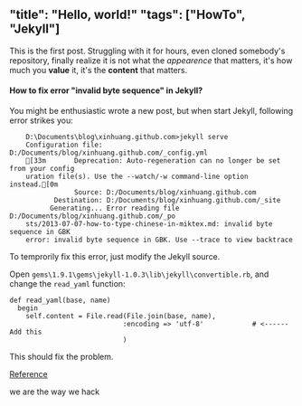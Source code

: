 "title": "Hello, world!"
"tags": ["HowTo", "Jekyll"]
---

This is the first post. Struggling with it for hours, even cloned somebody's
repository, finally realize it is not what the *appearence* that matters, it's
how much you **value** it, it's the **content** that matters.

#### How to fix error "invalid byte sequence" in Jekyll?

You might be enthusiastic wrote a new post, but when start Jekyll, following
error strikes you:

```
	D:\Documents\blog\xinhuang.github.com>jekyll serve
	Configuration file: D:/Documents/blog/xinhuang.github.com/_config.yml
	[33m       Deprecation: Auto-regeneration can no longer be set from your config
	uration file(s). Use the --watch/-w command-line option instead.[0m
	            Source: D:/Documents/blog/xinhuang.github.com
	       Destination: D:/Documents/blog/xinhuang.github.com/_site
	      Generating... Error reading file D:/Documents/blog/xinhuang.github.com/_po
	sts/2013-07-07-how-to-type-chinese-in-miktex.md: invalid byte sequence in GBK
	error: invalid byte sequence in GBK. Use --trace to view backtrace
```

To temprorily fix this error, just modify the Jekyll source.

Open `gems\1.9.1\gems\jekyll-1.0.3\lib\jekyll\convertible.rb`, and change the
`read_yaml` function:

    def read_yaml(base, name)
      begin
        self.content = File.read(File.join(base, name),
                                :encoding => 'utf-8'            # <------Add this
                                )

This should fix the problem.

[Reference](http://liufeiyu.cn/github/2012/12/04/how-to-use-git-to-post-articles.html)

we are the way we hack
